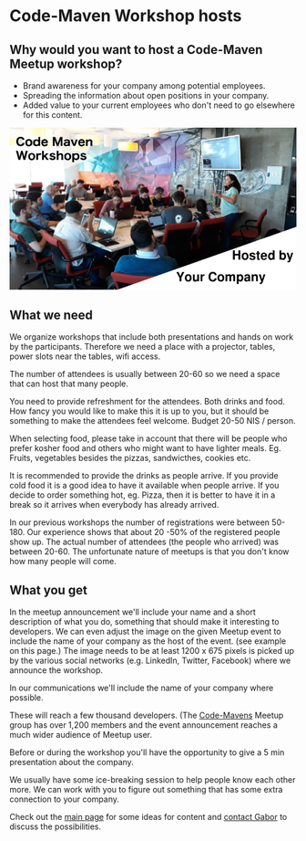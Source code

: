 # Code-Maven Workshop hosts

## Why would you want to host a Code-Maven Meetup workshop?

* Brand awareness for your company among potential employees.
* Spreading the information about open positions in your company.
* Added value to your current employees who don't need to go elsewhere for this content.

![Code-Maven Workshops](images/hosted-by-your-company-800x450.png)

## What we need

We organize workshops that include both presentations and hands on work by the participants. Therefore we need a place with a projector, tables, power slots near the tables, wifi access.

The number of attendees is usually between 20-60 so we need a space that can host that many people.

You need to provide refreshment for the attendees. Both drinks and food. How fancy you would like to make this it is up
to you, but it should be something to make the attendees feel welcome.  Budget 20-50 NIS / person.

When selecting food, please take in account that there will be people who prefer kosher food and others who might want to have lighter meals. Eg. Fruits, vegetables
besides the pizzas, sandwicthes, cookies etc.

It is recommended to provide the drinks as people arrive.
If you provide cold food it is a good idea to have it available when people arrive.
If you decide to order something hot, eg. Pizza, then it is better to have it in a break so it arrives when everybody
has already arrived.

In our previous workshops the number of registrations were between 50-180.  Our experience shows that about 20 -50% of the registered people show up.
The actual number of attendees (the people who arrived) was between 20-60. The unfortunate nature of meetups is that you don't know how many people will come.

## What you get

In the meetup announcement we'll include your name and a short description of what you do, something that should make it interesting to developers.
We can even adjust the image on the given Meetup event to include the name of your company as the host of the event.
(see example on this page.)
The image needs to be at least 1200 x 675 pixels is picked up by the various social networks (e.g. LinkedIn, Twitter, Facebook) where we announce the workshop.

In our communications we'll include the name of your company where possible.

These will reach a few thousand developers. (The [Code-Mavens](https://www.meetup.com/Code-Mavens) Meetup group has over
1,200 members and the event announcement reaches a much wider audience of Meetup user.

Before or during the workshop you'll have the opportunity to give a 5 min presentation about the company.

We usually have some ice-breaking session to help people know each other more. We can work with you to figure out something that has some extra connection to your company.

Check out the [main page](/) for some ideas for content and [contact Gabor](https://szabgab.com/contact.html) to discuss the possibilities.


